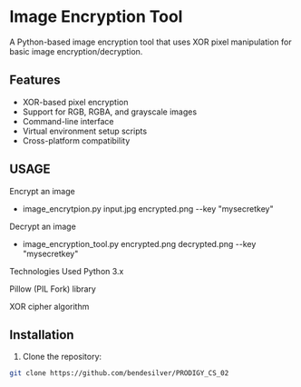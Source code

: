 # Image Encryption Tool

A Python-based image encryption tool that uses XOR pixel manipulation for basic image encryption/decryption.

## Features
- XOR-based pixel encryption
- Support for RGB, RGBA, and grayscale images
- Command-line interface
- Virtual environment setup scripts
- Cross-platform compatibility

## USAGE

 Encrypt an image
 
- image_encrytpion.py input.jpg encrypted.png --key "mysecretkey"

 Decrypt an image
- image_encryption_tool.py encrypted.png decrypted.png --key "mysecretkey"


Technologies Used
Python 3.x

Pillow (PIL Fork) library

XOR cipher algorithm


## Installation

1. Clone the repository:
```bash
git clone https://github.com/bendesilver/PRODIGY_CS_02


